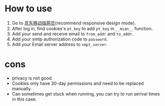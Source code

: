 # How to use
1. Go to [京东移动版网页](https://m.jd.com/)(recommend responsive design mode).
2. After log in, find cookies's `pt_key` to add `pt_key` in `__mian__` function.
3. Add your send and receive email to `from_addr` and `to_addr`.
4. Add your smtp authorization code to `password`.
5. Add your Email server address to `smpt_server`.

# cons
- privacy is not good.
- Cookies only have 30-day permissions and need to be replaced manually.
- Can sometimes get stuck when running, you can try to run serival times in this case.